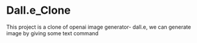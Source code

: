# Dall.e_Clone
This project is a clone of openai image generator- dall.e, we can generate image by giving some text command
